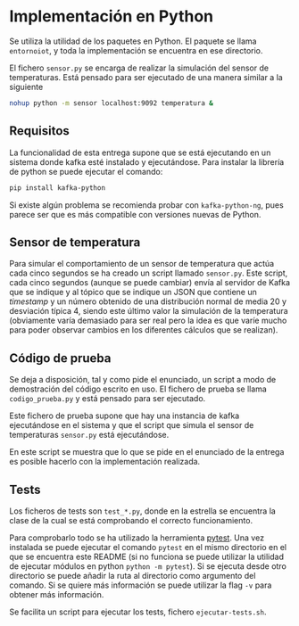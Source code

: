 # Implementación en Python

Se utiliza la utilidad de los paquetes en Python. El paquete se llama `entornoiot`, y toda la implementación se encuentra en ese directorio.

El fichero `sensor.py` se encarga de realizar la simulación del sensor de temperaturas. Está pensado para ser ejecutado de una manera similar a la siguiente

```sh
nohup python -m sensor localhost:9092 temperatura &
```

## Requisitos

La funcionalidad de esta entrega supone que se está ejecutando en un sistema donde kafka esté instalado y ejecutándose. Para instalar la librería de python se puede ejecutar el comando:

```sh
pip install kafka-python
```

Si existe algún problema se recomienda probar con `kafka-python-ng`, pues parece ser que es más compatible con versiones nuevas de Python.

## Sensor de temperatura

Para simular el comportamiento de un sensor de temperatura que actúa cada cinco segundos se ha creado un script llamado `sensor.py`. Este script, cada cinco segundos (aunque se puede cambiar) envía al servidor de Kafka que se indique y al tópico que se indique un JSON que contiene un *timestamp* y un número obtenido de una distribución normal de media 20 y desviación típica 4, siendo este último valor la simulación de la temperatura (obviamente varía demasiado para ser real pero la idea es que varíe mucho para poder observar cambios en los diferentes cálculos que se realizan).

## Código de prueba

Se deja a disposición, tal y como pide el enunciado, un script a modo de demostración del código escrito en uso. El fichero de prueba se llama `codigo_prueba.py` y está pensado para ser ejecutado.

Este fichero de prueba supone que hay una instancia de kafka ejecutándose en el sistema y que el script que simula el sensor de temperaturas `sensor.py` está ejecutándose.

En este script se muestra que lo que se pide en el enunciado de la entrega es posible hacerlo con la implementación realizada.

## Tests

Los ficheros de tests son `test_*.py`, donde en la estrella se encuentra la clase de la cual se está comprobando el correcto funcionamiento.

Para comprobarlo todo se ha utilizado la herramienta [pytest](https://docs.pytest.org/en/stable/ 'pytest website'). Una vez instalada se puede ejecutar el comando `pytest` en el mismo directorio en el que se encuentra este README (si no funciona se puede utilizar la utilidad de ejecutar módulos en python `python -m pytest`). Si se ejecuta desde otro directorio se puede añadir la ruta al directorio como argumento del comando. Si se quiere más información se puede utilizar la flag `-v` para obtener más información.

Se facilita un script para ejecutar los tests, fichero `ejecutar-tests.sh`.
